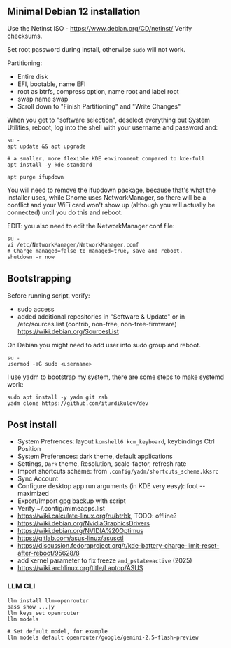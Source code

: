 ## Minimal Debian 12 installation

Use the Netinst ISO - https://www.debian.org/CD/netinst/
Verify checksums.

Set root password during install, otherwise `sudo` will not work.

Partitioning:

- Entire disk
- EFI, bootable, name EFI
- root as btrfs, compress option, name root and label root
- swap name swap
- Scroll down to "Finish Partitioning" and "Write Changes"

When you get to "software selection", deselect everything
but System Utilities, reboot, log into the shell with your username and
password and:

```
su -
apt update && apt upgrade

# a smaller, more flexible KDE environment compared to kde-full
apt install -y kde-standard

apt purge ifupdown
```

You will need to remove the ifupdown package, because that's what the installer
uses, while Gnome uses NetworkManager, so there will be a conflict and your WiFi
card won't show up (although you will actually be connected) until you do this
and reboot.

EDIT: you also need to edit the NetworkManager conf file:

```
su -
vi /etc/NetworkManager/NetworkManager.conf
# Charge managed=false to managed=true, save and reboot.
shutdown -r now
```

## Bootstrapping

Before running script, verify:
- sudo access
- added additional repositories in "Software & Update" or in /etc/sources.list (contrib, non-free, non-free-firmware)
https://wiki.debian.org/SourcesList

On Debian you might need to add user into sudo group and reboot.

```
su -
usermod -aG sudo <username>
```

I use yadm to bootstrap my system, there are some steps to make systemd work:

```
sudo apt install -y yadm git zsh
yadm clone https://github.com/iturdikulov/dev
```

## Post install

- System Prefrences: layout `kcmshell6 kcm_keyboard`, keybindings Ctrl Position
- System Preferences: dark theme, default applications
- Settings, `Dark` theme, Resolution, scale-factor, refresh rate
- Import shortcuts scheme: from `.config/yadm/shortcuts_scheme.kksrc`
- Sync Account
- Configure desktop app run arguments (in KDE very easy): foot --maximized
- Export/Import gpg backup with script
- Verify ~/.config/mimeapps.list
- https://wiki.calculate-linux.org/ru/btrbk, TODO: offline?
- https://wiki.debian.org/NvidiaGraphicsDrivers
- https://wiki.debian.org/NVIDIA%20Optimus
- https://gitlab.com/asus-linux/asusctl
- https://discussion.fedoraproject.org/t/kde-battery-charge-limit-reset-after-reboot/95628/8
- add kernel parameter to fix freeze `amd_pstate=active` (2025)
- https://wiki.archlinux.org/title/Laptop/ASUS

### LLM CLI

```
llm install llm-openrouter
pass show ...|y
llm keys set openrouter
llm models

# Set default model, for example
llm models default openrouter/google/gemini-2.5-flash-preview
```
